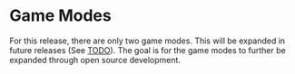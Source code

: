 # Game Modes
For this release, there are only two game modes. This will be expanded in future releases (See [TODO][todo]). The goal is for the game modes to further be expanded through open source development.

[todo]: /TODO.md
